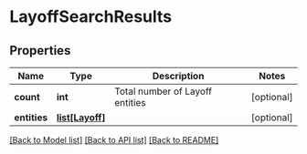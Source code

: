 # LayoffSearchResults

## Properties
Name | Type | Description | Notes
------------ | ------------- | ------------- | -------------
**count** | **int** | Total number of Layoff entities | [optional] 
**entities** | [**list[Layoff]**](Layoff.md) |  | [optional] 

[[Back to Model list]](../README.md#documentation-for-models) [[Back to API list]](../README.md#documentation-for-api-endpoints) [[Back to README]](../README.md)

